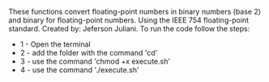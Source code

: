  These functions convert floating-point numbers in binary numbers (base 2) and binary for floating-point numbers. Using the IEEE 754 floating-point standard. Created by: Jeferson Juliani. To run the code follow the steps:
 * 1 - Open the terminal
 * 2 - add the folder with the command 'cd'
 * 3 - use the command 'chmod +x execute.sh'
 * 4 - use the command './execute.sh'
